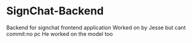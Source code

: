 # SignChat-Backend
Backend for signchat frontend application
Worked on by Jesse but cant commit:no pc
He worked on the model too
